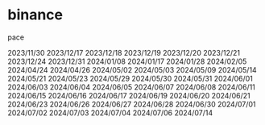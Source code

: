 # binance
pace

2023/11/30
2023/12/17
2023/12/18
2023/12/19
2023/12/20
2023/12/21
2023/12/24
2023/12/31
2024/01/08
2024/01/17
2024/01/28
2024/02/05
2024/04/24
2024/04/26
2024/05/02
2024/05/03
2024/05/09
2024/05/14
2024/05/21
2024/05/23
2024/05/29
2024/05/30
2024/05/31
2024/06/01
2024/06/03
2024/06/04
2024/06/05
2024/06/07
2024/06/08
2024/06/11
2024/06/15
2024/06/16
2024/06/17
2024/06/19
2024/06/20
2024/06/21
2024/06/23
2024/06/26
2024/06/27
2024/06/28
2024/06/30
2024/07/01
2024/07/02
2024/07/03
2024/07/04
2024/07/06
2024/07/14
